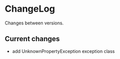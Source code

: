 # ChangeLog

Changes between versions.

## Current changes

* add UnknownPropertyException exception class
